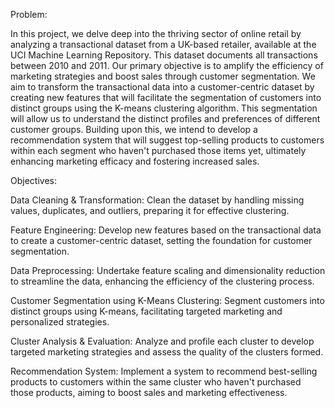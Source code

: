 Problem:

In this project, we delve deep into the thriving sector of online retail by analyzing a transactional dataset from a UK-based retailer, available at the UCI Machine Learning Repository. This dataset documents all transactions between 2010 and 2011. Our primary objective is to amplify the efficiency of marketing strategies and boost sales through customer segmentation. We aim to transform the transactional data into a customer-centric dataset by creating new features that will facilitate the segmentation of customers into distinct groups using the K-means clustering algorithm. This segmentation will allow us to understand the distinct profiles and preferences of different customer groups. Building upon this, we intend to develop a recommendation system that will suggest top-selling products to customers within each segment who haven't purchased those items yet, ultimately enhancing marketing efficacy and fostering increased sales.


Objectives:

Data Cleaning & Transformation: Clean the dataset by handling missing values, duplicates, and outliers, preparing it for effective clustering.

Feature Engineering: Develop new features based on the transactional data to create a customer-centric dataset, setting the foundation for customer segmentation.

Data Preprocessing: Undertake feature scaling and dimensionality reduction to streamline the data, enhancing the efficiency of the clustering process.

Customer Segmentation using K-Means Clustering: Segment customers into distinct groups using K-means, facilitating targeted marketing and personalized strategies.

Cluster Analysis & Evaluation: Analyze and profile each cluster to develop targeted marketing strategies and assess the quality of the clusters formed.

Recommendation System: Implement a system to recommend best-selling products to customers within the same cluster who haven't purchased those products, aiming to boost sales and marketing effectiveness.
